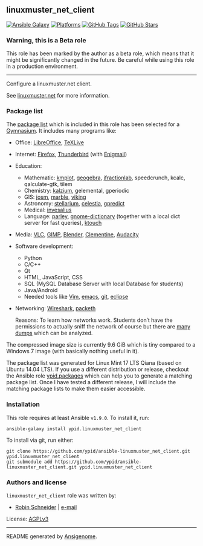 ## linuxmuster_net_client

<!-- This file was generated by Ansigenome. Do not edit this file directly but
     instead have a look at the files in the ./meta/ directory. -->

[![Ansible Galaxy](http://img.shields.io/badge/galaxy-ypid.linuxmuster_net_client-660198.svg?style=flat)](https://galaxy.ansible.com/detail#/role/4058)
[![Platforms](http://img.shields.io/badge/platforms-ubuntu-lightgrey.svg?style=flat)](#)
[![GitHub Tags](https://img.shields.io/github/tag/ypid/ansible-linuxmuster_net_client.svg)](https://github.com/ypid/ansible-linuxmuster_net_client)
[![GitHub Stars](https://img.shields.io/github/stars/ypid/ansible-linuxmuster_net_client.svg)](https://github.com/ypid/ansible-linuxmuster_net_client)

### Warning, this is a Beta role

This role has been marked by the author as a beta role, which means that it
might be significantly changed in the future. Be careful while using this role
in a production environment.

***

Configure a linuxmuster.net client.

See [linuxmuster.net](https://linuxmuster.net) for more information.

### Package list
The [package list][packages_preset_ypid] which is included in this role has been selected for a [Gymnasium][Gymnasium].
It includes many programs like:

* Office: [LibreOffice](https://www.libreoffice.org/), [TeXLive](https://www.tug.org/texlive/)
* Internet: [Firefox](https://www.mozilla.org/de/firefox/new/), [Thunderbird](https://www.mozilla.org/thunderbird/) (with [Enigmail](https://www.thunderbird-mail.de/wiki/Enigmail_OpenPGP))
* Education:
  * Mathematic: [kmplot](https://edu.kde.org/kmplot/), [geogebra](https://www.geogebra.org/), [jfractionlab](http://jfractionlab.sourceforge.net/), speedcrunch, kcalc, qalculate-gtk, tilem
  * Chemistry: [kalzium](https://edu.kde.org/kalzium/), gelemental, gperiodic
  * GIS: [josm](https://josm.openstreetmap.de/), [marble](https://marble.kde.org/), [viking](http://sourceforge.net/projects/viking/)
  * Astronomy: [stellarium](http://www.stellarium.org/), [celestia](http://www.shatters.net/celestia/), [gpredict](http://gpredict.oz9aec.net/)
  * Medical: [invesalius](http://www.cti.gov.br/invesalius/)
  * Language: [parley](https://edu.kde.org/applications/all/parley), [gnome-dictionary](https://wiki.gnome.org/Apps/Dictionary) (together with a local dict server for fast queries), [ktouch](https://edu.kde.org/applications/all/ktouch)
* Media: [VLC](https://www.videolan.org/vlc/), [GIMP](http://www.gimp.org/), [Blender](https://www.blender.org/), [Clementine](https://www.clementine-player.org/), [Audacity](http://audacityteam.org/)
* Software development:
  * Python
  * C/C++
  * Qt
  * HTML, JavaScript, CSS
  * SQL (MySQL Database Server with local Database for students)
  * Java/Android
  * Needed tools like [Vim](http://www.vim.org/), [emacs](https://www.gnu.org/software/emacs/), [git](https://git-scm.com/), [eclipse](https://eclipse.org/)
* Networking: [Wireshark](https://www.wireshark.org/), [packeth](http://packeth.sourceforge.net/)

    Reasons: To learn how networks work. Students don’t have the permissions to actually sniff the network of course but there are [many dumps](https://wiki.wireshark.org/SampleCaptures) which can be analyzed.

The compressed image size is currently 9.6 GiB which is tiny compared to a
Windows 7 image (with basically nothing useful in it).

The package list was generated for Linux Mint 17 LTS Qiana (based on Ubuntu 14.04 LTS).
If you use a different distribution or release, checkout the Ansible role [ypid.packages][] which can help you to generate a matching package list.
Once I have tested a different release, I will include the matching package lists to make them easier accessible.

[packages_preset_ypid]: https://github.com/ypid/ansible-linuxmuster_net_client/blob/master/vars/packages_preset_ypid.yml
[Gymnasium]: https://en.wikipedia.org/wiki/Gymnasium_%28school%29
[ypid.packages]: https://github.com/ypid/ansible-packages

### Installation

This role requires at least Ansible `v1.9.0`. To install it, run:

```Shell
ansible-galaxy install ypid.linuxmuster_net_client
```

To install via git, run either:

```Shell
git clone https://github.com/ypid/ansible-linuxmuster_net_client.git ypid.linuxmuster_net_client
git submodule add https://github.com/ypid/ansible-linuxmuster_net_client.git ypid.linuxmuster_net_client
```




### Authors and license

`linuxmuster_net_client` role was written by:

- [Robin Schneider](https://github.com/ypid) | [e-mail](mailto:ypid@riseup.net)

License: [AGPLv3](https://tldrlegal.com/license/gnu-affero-general-public-license-v3-%28agpl-3.0%29)

***

README generated by [Ansigenome](https://github.com/nickjj/ansigenome/).

